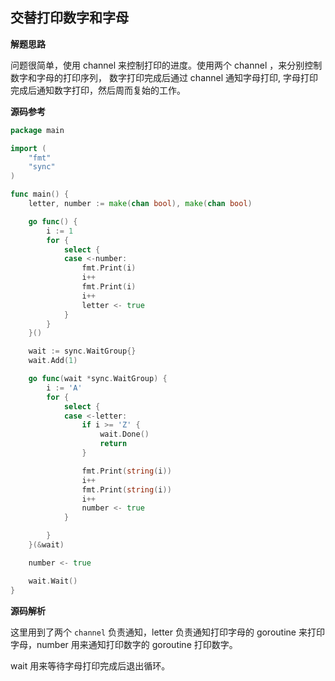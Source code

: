 ## 交替打印数字和字母

**解题思路**

问题很简单，使用 channel 来控制打印的进度。使用两个 channel ，来分别控制数字和字母的打印序列， 数字打印完成后通过 channel 通知字母打印, 字母打印完成后通知数字打印，然后周而复始的工作。

**源码参考**

```go
package main

import (
	"fmt"
	"sync"
)

func main() {
	letter, number := make(chan bool), make(chan bool)

	go func() {
		i := 1
		for {
			select {
			case <-number:
				fmt.Print(i)
				i++
				fmt.Print(i)
				i++
				letter <- true
			}
		}
	}()

	wait := sync.WaitGroup{}
	wait.Add(1)

	go func(wait *sync.WaitGroup) {
		i := 'A'
		for {
			select {
			case <-letter:
				if i >= 'Z' {
					wait.Done()
					return
				}

				fmt.Print(string(i))
				i++
				fmt.Print(string(i))
				i++
				number <- true
			}

		}
	}(&wait)

	number <- true

	wait.Wait()
}
```

**源码解析**

这里用到了两个 `channel` 负责通知，letter 负责通知打印字母的 goroutine 来打印字母，number 用来通知打印数字的 goroutine 打印数字。

wait 用来等待字母打印完成后退出循环。
